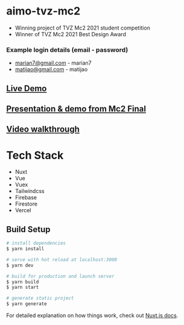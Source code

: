 # aimo-tvz-mc2

- Winning project of TVZ Mc2 2021 student competition
- Winner of TVZ Mc2 2021 Best Design Award

### Example login details (email - password)
- marian7@gmail.com - marian7
- matijao@gmail.com - matijao

## [Live Demo](https://aimo.vercel.app/)
## [Presentation & demo from Mc2 Final](https://www.youtube.com/watch?v=9JHeZKHHjNM)
## [Video walkthrough](https://drive.google.com/file/d/1ITTM1MtM4C6A6bD3ynGGoectzaLLFwp6/view)


# Tech Stack
- Nuxt
- Vue
- Vuex
- Tailwindcss
- Firebase 
- Firestore
- Vercel

## Build Setup

```bash
# install dependencies
$ yarn install

# serve with hot reload at localhost:3000
$ yarn dev

# build for production and launch server
$ yarn build
$ yarn start

# generate static project
$ yarn generate
```

For detailed explanation on how things work, check out [Nuxt.js docs](https://nuxtjs.org).
